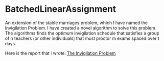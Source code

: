 # BatchedLinearAssignment
An extension of the stable marriages problem, which I have named the Invigilation Problem. I have created a novel algorithm to solve this problem.  The algorithms finds the optimum invigilation schedule that satisfies a group of n teachers (or other individuals) that must proctor m exams spaced over t days.

Here is the report that I wrote: <a href="https://docs.google.com/document/d/1-_1ImS0fuKSCMPZJ4IGkk5yZHvPzkV1WgOSZRLpSVcA/edit">The Invigilation Problem</a>
